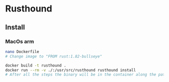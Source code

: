 # Rusthound

## Install

### MacOs arm

```bash
nano Dockerfile
# Change image to "FROM rust:1.82-bullseye"

docker build -t rusthound .
docker run --rm -v ./:/usr/src/rusthound rusthound install
# After all the steps the binary will be in the container along the path /lol/usr/local/cargo/bin/rusthound
```
